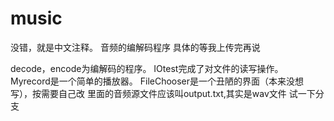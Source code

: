 # music
没错，就是中文注释。
音频的编解码程序
具体的等我上传完再说


decode，encode为编解码的程序。
IOtest完成了对文件的读写操作。
Myrecord是一个简单的播放器。
FileChooser是一个丑陋的界面（本来没想写），按需要自己改
里面的音频源文件应该叫output.txt,其实是wav文件
试一下分支
